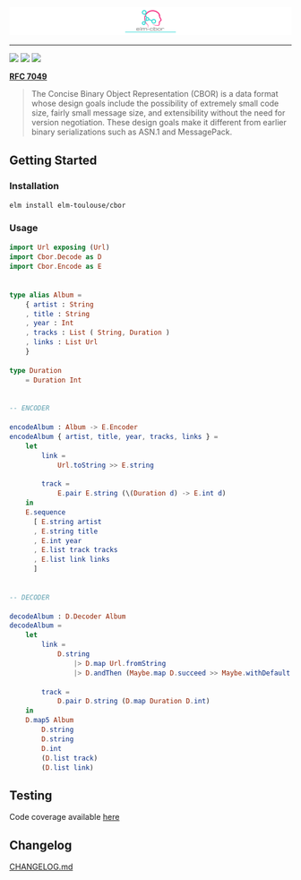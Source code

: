 ![](.github/logo.png)

---

[![](https://img.shields.io/elm-package/v/elm-toulouse/cbor.svg?style=for-the-badge)](https://package.elm-lang.org/packages/elm-toulouse/cbor/latest/) 
[![](https://img.shields.io/travis/elm-toulouse/cbor.svg?style=for-the-badge)](https://travis-ci.org/elm-toulouse/cbor/builds)
[![](https://img.shields.io/github/license/elm-toulouse/cbor.svg?style=for-the-badge)](https://github.com/elm-toulouse/cbor/blob/master/LICENSE)


[**RFC 7049**](https://tools.ietf.org/html/rfc7049)

> The Concise Binary Object Representation (CBOR) is a data format
> whose design goals include the possibility of extremely small code
> size, fairly small message size, and extensibility without the need
> for version negotiation.  These design goals make it different from
> earlier binary serializations such as ASN.1 and MessagePack.

## Getting Started

### Installation

```
elm install elm-toulouse/cbor
```

### Usage

```elm
import Url exposing (Url)
import Cbor.Decode as D
import Cbor.Encode as E


type alias Album =
    { artist : String
    , title : String
    , year : Int
    , tracks : List ( String, Duration )
    , links : List Url
    }

type Duration
    = Duration Int


-- ENCODER

encodeAlbum : Album -> E.Encoder
encodeAlbum { artist, title, year, tracks, links } =
    let 
        link =  
            Url.toString >> E.string
      
        track = 
            E.pair E.string (\(Duration d) -> E.int d)
    in
    E.sequence 
      [ E.string artist
      , E.string title
      , E.int year
      , E.list track tracks
      , E.list link links
      ]


-- DECODER

decodeAlbum : D.Decoder Album
decodeAlbum =
    let
        link =
            D.string
                |> D.map Url.fromString
                |> D.andThen (Maybe.map D.succeed >> Maybe.withDefault D.fail)

        track =
            D.pair D.string (D.map Duration D.int)
    in
    D.map5 Album
        D.string
        D.string
        D.int
        (D.list track)
        (D.list link)

```

## Testing

Code coverage available [here](https://elm-toulouse.github.io/cbor)

## Changelog

[CHANGELOG.md](CHANGELOG.md)
